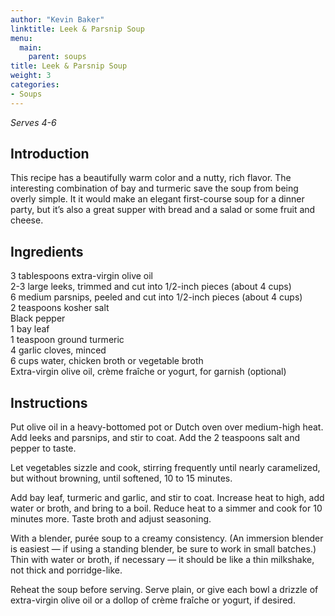 ```yaml
---
author: "Kevin Baker"
linktitle: Leek & Parsnip Soup
menu:
  main:
    parent: soups
title: Leek & Parsnip Soup
weight: 3
categories:
- Soups
---
```

*Serves 4-6*

## Introduction

This recipe has a beautifully warm color and a nutty, rich flavor. The interesting combination of bay and turmeric save the soup from being overly simple. It it would make an elegant first-course soup for a dinner party, but it’s also a great supper with bread and a salad or some fruit and cheese.

## Ingredients

<div class="ingredient-list">

3 tablespoons extra-virgin olive oil  
2-3 large leeks, trimmed and cut into 1/2-inch pieces (about 4 cups)  
6 medium parsnips, peeled and cut into 1/2-inch pieces (about 4 cups)  
2 teaspoons kosher salt  
Black pepper  
1 bay leaf  
1 teaspoon ground turmeric  
4 garlic cloves, minced  
6 cups water, chicken broth or vegetable broth  
Extra-virgin olive oil, crème fraîche or yogurt, for garnish (optional)  

</div>

## Instructions

Put olive oil in a heavy-bottomed pot or Dutch oven over medium-high heat. Add leeks and parsnips, and stir to coat. Add the 2 teaspoons salt and pepper to taste. 

Let vegetables sizzle and cook, stirring frequently until nearly caramelized, but without browning, until softened, 10 to 15 minutes. 

Add bay leaf, turmeric and garlic, and stir to coat. Increase heat to high, add water or broth, and bring to a boil. Reduce heat to a simmer and cook for 10 minutes more. Taste broth and adjust seasoning. 

With a blender, purée soup to a creamy consistency. (An immersion blender is easiest — if using a standing blender, be sure to work in small batches.) Thin with water or broth, if necessary — it should be like a thin milkshake, not thick and porridge-like. 

Reheat the soup before serving. Serve plain, or give each bowl a drizzle of extra-virgin olive oil or a dollop of crème fraîche or yogurt, if desired. 



